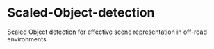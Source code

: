 # Scaled-Object-detection
Scaled Object detection for effective scene representation in off-road environments
